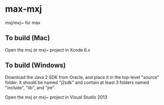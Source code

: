 # max-mxj
mxj/mxj~ for max

## To build (Mac)
Open the mxj or mxj~ project in Xcode 6.x

## To build (Windows)
Download the Java 2 SDK from Oracle, and place it in the top-level "source" folder. It should be named "j2sdk" and contain at least 3 folders named "include", "lib", and "jre".

Open the mxj or mxj~ project in Visual Studio 2013
